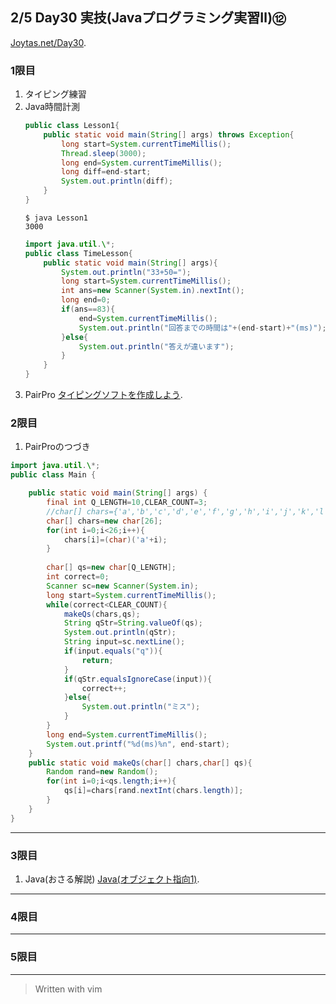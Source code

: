 ## 2/5 Day30 実技(Javaプログラミング実習Ⅱ)⑫
[Joytas.net/Day30](https://joytas.net/%e8%a8%93%e7%b7%b4/day30).
### 1限目
1. タイピング練習
1. Java時間計測
	~~~java
	public class Lesson1{
		public static void main(String[] args) throws Exception{
			long start=System.currentTimeMillis();
			Thread.sleep(3000);
			long end=System.currentTimeMillis();
			long diff=end-start;
			System.out.println(diff);
		}
	}
	~~~
	~~~
	$ java Lesson1
	3000
	~~~
	~~~java
	import java.util.\*;
	public class TimeLesson{
		public static void main(String[] args){
			System.out.println("33+50=");
			long start=System.currentTimeMillis();
			int ans=new Scanner(System.in).nextInt();
			long end=0;
			if(ans==83){
				end=System.currentTimeMillis();
				System.out.println("回答までの時間は"+(end-start)+"(ms)");
			}else{
				System.out.println("答えが違います");
			}
		}
	}
	~~~
1. PairPro
[タイピングソフトを作成しよう](https://joytas.net/programming/java/typing).
### 2限目
1. PairProのつづき
~~~java
import java.util.\*;
public class Main {

	public static void main(String[] args) {
		final int Q_LENGTH=10,CLEAR_COUNT=3;
		//char[] chars={'a','b','c','d','e','f','g','h','i','j','k','l','m','n','o','p','q','r','s','t','u','v','w','x','y','z'};
		char[] chars=new char[26];
		for(int i=0;i<26;i++){
			chars[i]=(char)('a'+i);
		}
		
		char[] qs=new char[Q_LENGTH];
		int correct=0;
		Scanner sc=new Scanner(System.in);
		long start=System.currentTimeMillis();
		while(correct<CLEAR_COUNT){
			makeQs(chars,qs);
			String qStr=String.valueOf(qs);
			System.out.println(qStr);
			String input=sc.nextLine();
			if(input.equals("q")){
				return;
			}
			if(qStr.equalsIgnoreCase(input)){
				correct++;
			}else{
				System.out.println("ミス");
			}
		}
		long end=System.currentTimeMillis();
		System.out.printf("%d(ms)%n", end-start);
	}
	public static void makeQs(char[] chars,char[] qs){
		Random rand=new Random();
		for(int i=0;i<qs.length;i++){
			qs[i]=chars[rand.nextInt(chars.length)];
		}
	}
}
~~~
---
### 3限目
1. Java(おさる解説)
[Java(オブジェクト指向1)](https://joytas.net/programming/java_oop1).
---
### 4限目
---
### 5限目
---
> Written with vim
